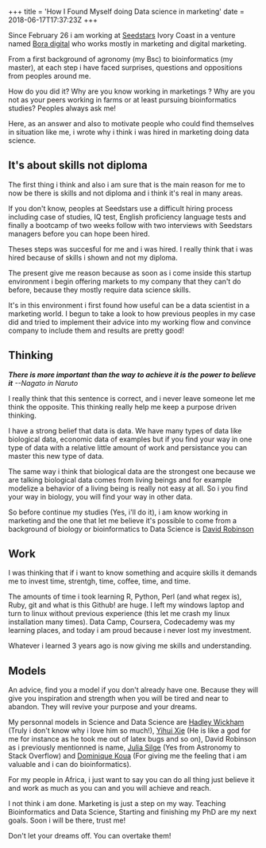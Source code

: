 +++
title = 'How I Found Myself doing Data science in marketing'
date = 2018-06-17T17:37:23Z
+++

Since February 26 i am working at [Seedstars](https://seedstars.com) Ivory Coast in a venture named [Bora digital](https://bora.digital) who works mostly in marketing and digital marketing.

From a first background of agronomy (my Bsc) to bioinformatics (my master), at each step i have faced surprises, questions and oppositions from peoples around me.  

How do you did it? Why are you know working in marketings ? Why are you not as your peers working in farms or at least pursuing bioinformatics studies? Peoples always ask me!  

Here, as an answer and also to motivate people who could find themselves in situation like me, i wrote why i think i was hired in marketing doing data science.  

## It's about skills not diploma

The first thing i think and also i am sure that is the main reason for me to now be there is skills and not diploma and i think it's real in many areas.  

If you don't know, peoples at Seedstars use a difficult hiring process including case of studies, IQ test, English proficiency language tests and finally a bootcamp of two weeks follow with two interviews with Seedstars managers before you can hope been hired. 

Theses steps was succesful for me and i was hired. I really think that i was hired because of skills i shown and not my diploma.  

The present give me reason because as soon as i come inside this startup environment i begin offering markets to my company that they can't do before, because they mostly require data science skills.  

It's in this environment i first found how useful can be a data scientist in a marketing world. I begun to take a look to how previous peoples in my case did and tried to implement their advice into my working flow and convince company to include them and results are pretty good!

## Thinking

_**There is more important than the way to achieve it is the power to believe it** --Nagato in Naruto_

I really think that this sentence is correct, and i never leave someone let me think the opposite. This thinking really help me keep a purpose driven thinking.  

I have a strong belief that data is data. We have many types of data like biological data, economic data of examples but if you find your way in one type of data with a relative little amount of work and persistance you can master this new type of data.

The same way i think that biological data are the strongest one because we are talking biological data comes from living beings and for example modelize a behavior of a living being is really not easy at all. So i you find your way in biology, you will find your way in other data. 

So before continue my studies (Yes, i'll do it), i am know working in marketing and the one that let me believe it's possible to come from a background of biology or bioinformatics to Data Science is [David Robinson](http://varianceexplained.org/)

## Work

I was thinking that if i want to know something and acquire skills it demands me to invest time, strentgh, time, coffee, time, and time.

The amounts of time i took learning R, Python, Perl (and what regex is), Ruby, git and what is this Github!  are huge. I left my windows laptop and turn to linux without previous experience (this let me crash my linux installation many times). Data Camp, Coursera, Codecademy was my learning places, and today i am proud because i never lost my investment.  

Whatever i learned 3 years ago is now giving me skills and understanding.

## Models

An advice, find you a model if you don't already have one. Because they will give you inspiration and strength when you will be tired and near to abandon. They will revive your purpose and your dreams. 

My personnal models in Science and Data Science are [Hadley Wickham](http://hadley.nz/) (Truly i don't know why i love him so much!), [Yihui Xie](https://yihui.name) (He is like a god for me for instance as he took me out of latex bugs and so on), David Robinson as i previously mentionned is name, [Julia Silge](https://juliasilge.com/) (Yes from Astronomy to Stack Overflow) and [Dominique Koua](https://www.linkedin.com/in/dominique-koua-4397a313) (For giving me the feeling that i am valuable and i can do bioinformatics).


For my people in Africa, i just want to say you can do all thing just believe it and work as much as you can and you will achieve and reach.

I not think i am done. Marketing is just a step on my way. Teaching Bioinformatics and Data Science, Starting and finishing my PhD are my next goals. Soon i will be there, trust me!

Don't let your dreams off. You can overtake them!

